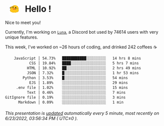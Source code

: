 <h1>   <img src="./spoinky.gif" style="vertical-align:middle;" width="30px">   Hello ! </h1>

Nice to meet you!

Currently, I'm working on <a href='https://github.com/Asgarrrr/Luna'>`Luna`</a>, a Discord bot used by 74614 users with very unique features.

This week, I've worked on ~26 hours of coding, and drinked 242 coffees ☕

```
    JavaScript │ 54.73%   ███████████░░░░░░░░░   14 hrs 8 mins
           CSS │ 19.84%   ████░░░░░░░░░░░░░░░░   5 hrs 7 mins
          HTML │ 10.92%   ██░░░░░░░░░░░░░░░░░░   2 hrs 49 mins
          JSON │ 7.32%    █░░░░░░░░░░░░░░░░░░░   1 hr 53 mins
        Python │ 3.53%    █░░░░░░░░░░░░░░░░░░░   54 mins
           EJS │ 1.89%    ░░░░░░░░░░░░░░░░░░░░   29 mins
     .env file │ 1.02%    ░░░░░░░░░░░░░░░░░░░░   15 mins
          Text │ 0.46%    ░░░░░░░░░░░░░░░░░░░░   7 mins
GitIgnore file │ 0.19%    ░░░░░░░░░░░░░░░░░░░░   3 mins
      Markdown │ 0.09%    ░░░░░░░░░░░░░░░░░░░░   1 min
```

###### This presentation is [updated](https://github.com/Asgarrrr) automatically every 5 minute, most recently on 6/23/2022, 03:56:34 PM ( UTC±0 ).